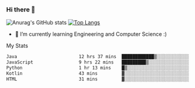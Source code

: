### Hi there 👋

![Anurag's GitHub stats](https://github-readme-stats.vercel.app/api?username=MatteoIorio11&show_icons=true&theme=dark) 
[![Top Langs](https://github-readme-stats.vercel.app/api/top-langs/?username=MatteoIorio11&theme=dark)](https://github.com/MatteoIorio11/github-readme-stats)

- 🌱 I’m currently learning Engineering and Computer Science :)

<!--
**MatteoIorio11/MatteoIorio11** is a ✨ _special_ ✨ repository because its `README.md` (this file) appears on your GitHub profile.

Here are some ideas to get you started:

- 🔭 I’m currently working on ...
- 🌱 I’m currently learning ...
- 👯 I’m looking to collaborate on ...
- 🤔 I’m looking for help with ...
- 💬 Ask me about ...
- 📫 How to reach me: ...
- 😄 Pronouns: ...
- ⚡ Fun fact: ...
-->
My Stats
<!--START_SECTION:waka-->

```txt
Java                       12 hrs 37 mins  ████████████▒░░░░░░░░░░░░   49.45 %
JavaScript                 9 hrs 22 mins   █████████▒░░░░░░░░░░░░░░░   36.74 %
Python                     1 hr 13 mins    █▒░░░░░░░░░░░░░░░░░░░░░░░   04.79 %
Kotlin                     43 mins         ▓░░░░░░░░░░░░░░░░░░░░░░░░   02.87 %
HTML                       31 mins         ▓░░░░░░░░░░░░░░░░░░░░░░░░   02.03 %
```

<!--END_SECTION:waka-->
